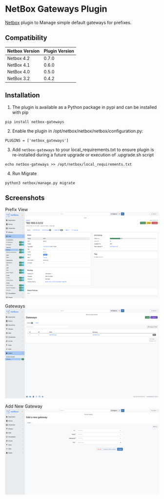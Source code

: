 
# NetBox Gateways Plugin
[Netbox](https://github.com/netbox-community/netbox) plugin  to Manage simple default gateways for prefixes.

## Compatibility

|      Netbox Version       |   Plugin Version    |
|---------------------------|-------|
| Netbox 4.2                | 0.7.0 |
| NetBox 4.1                | 0.6.0 |
| NetBox 4.0                | 0.5.0 |
| NetBox 3.2                | 0.4.2 |

## Installation

1. The plugin is available as a Python package in pypi and can be installed with pip  

```
pip install netbox-gateways
```
2. Enable the plugin in /opt/netbox/netbox/netbox/configuration.py:
```
PLUGINS = ['netbox_gateways']
```

3. Add `netbox-gateways` to your local_requirements.txt to ensure plugin is re-installed during a future upgrade or execution of .upgrade.sh script

```
echo netbox-gateways >> /opt/netbox/local_requirements.txt
```

4. Run Migrate

```
python3 netbox/manage.py migrate
```

## Screenshots

Prefix View
![Prefix View](/docs/images/prefix_view_gw.png)

Gateways
![Gateways](docs/images/gateways_table_view.png)

Add New Gateway
![Add New Gateway](/docs/images/add_new_gw.png)

